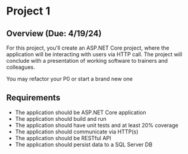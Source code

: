 # Project 1

## Overview (Due: 4/19/24)

For this project, you'll create an ASP.NET Core project, where the application will be interacting with users via HTTP call. The project will conclude with a presentation of working software to trainers and colleagues.

You may refactor your P0 or start a brand new one

## Requirements
- The application should be ASP.NET Core application
- The application should build and run
- The application should have unit tests and at least 20% coverage
- The application should communicate via HTTP(s)
- The application should be RESTful API
- The application should persist data to a SQL Server DB